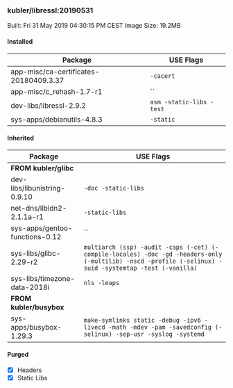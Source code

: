 ### kubler/libressl:20190531

Built: Fri 31 May 2019 04:30:15 PM CEST
Image Size: 19.2MB

#### Installed
Package | USE Flags
--------|----------
app-misc/ca-certificates-20180409.3.37 | `-cacert`
app-misc/c_rehash-1.7-r1 | ``
dev-libs/libressl-2.9.2 | `asm -static-libs -test`
sys-apps/debianutils-4.8.3 | `-static`
#### Inherited
Package | USE Flags
--------|----------
**FROM kubler/glibc** |
dev-libs/libunistring-0.9.10 | `-doc -static-libs`
net-dns/libidn2-2.1.1a-r1 | `-static-libs`
sys-apps/gentoo-functions-0.12 | ``
sys-libs/glibc-2.29-r2 | `multiarch (ssp) -audit -caps (-cet) (-compile-locales) -doc -gd -headers-only (-multilib) -nscd -profile (-selinux) -suid -systemtap -test (-vanilla)`
sys-libs/timezone-data-2018i | `nls -leaps`
**FROM kubler/busybox** |
sys-apps/busybox-1.29.3 | `make-symlinks static -debug -ipv6 -livecd -math -mdev -pam -savedconfig (-selinux) -sep-usr -syslog -systemd`
#### Purged
- [x] Headers
- [x] Static Libs
